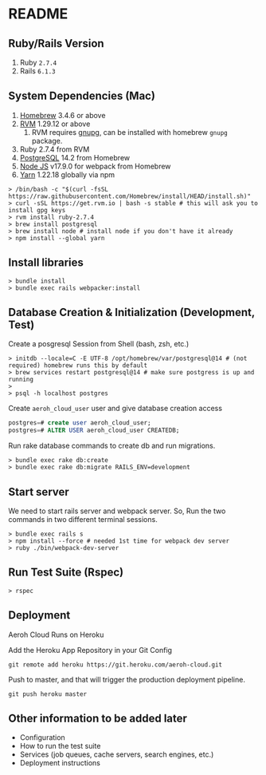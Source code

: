 # README

## Ruby/Rails Version

1. Ruby  `2.7.4`
2. Rails `6.1.3`

## System Dependencies (Mac)

1. [Homebrew](https://brew.sh/) 3.4.6 or above
2. [RVM](https://rvm.io/) 1.29.12 or above
   1. RVM requires [gnupg](https://gnupg.org/), can be installed with homebrew `gnupg` package.
3. Ruby 2.7.4 from RVM
4. [PostgreSQL](https://wiki.postgresql.org/wiki/Homebrew) 14.2 from Homebrew
5. [Node JS](https://changelog.com/posts/install-node-js-with-homebrew-on-os-x) v17.9.0 for webpack from Homebrew
6. [Yarn](https://classic.yarnpkg.com/lang/en/docs/install/#mac-stable) 1.22.18 globally via npm

```shell
> /bin/bash -c "$(curl -fsSL https://raw.githubusercontent.com/Homebrew/install/HEAD/install.sh)"
> curl -sSL https://get.rvm.io | bash -s stable # this will ask you to install gpg keys
> rvm install ruby-2.7.4
> brew install postgresql
> brew install node # install node if you don't have it already
> npm install --global yarn
```


## Install libraries

```shell
> bundle install
> bundle exec rails webpacker:install
```

## Database Creation & Initialization (Development, Test)

Create a posgresql Session from Shell (bash, zsh, etc.)

```shell
> initdb --locale=C -E UTF-8 /opt/homebrew/var/postgresql@14 # (not required) homebrew runs this by default
> brew services restart postgresql@14 # make sure postgress is up and running
>
> psql -h localhost postgres
```

Create `aeroh_cloud_user` user and give database creation access

```sql
postgres=# create user aeroh_cloud_user;
postgres=# ALTER USER aeroh_cloud_user CREATEDB;
```

Run rake database commands to create db and run migrations.

```shell
> bundle exec rake db:create
> bundle exec rake db:migrate RAILS_ENV=development
```

## Start server

We need to start rails server and webpack server. So, Run the two commands in two different terminal sessions.

```shell
> bundle exec rails s
> npm install --force # needed 1st time for webpack dev server
> ruby ./bin/webpack-dev-server
```

## Run Test Suite (Rspec)

```shell
> rspec
```

## Deployment

Aeroh Cloud Runs on Heroku

Add the Heroku App Repository in your Git Config

```
git remote add heroku https://git.heroku.com/aeroh-cloud.git
```

Push to master, and that will trigger the production deployment pipeline.

```
git push heroku master
```

## Other information to be added later

* Configuration
* How to run the test suite
* Services (job queues, cache servers, search engines, etc.)
* Deployment instructions
